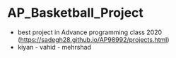 # AP_Basketball_Project
* best project in Advance programming class 2020 (https://sadegh28.github.io/AP98992/projects.html)
* kiyan - vahid - mehrshad
 
